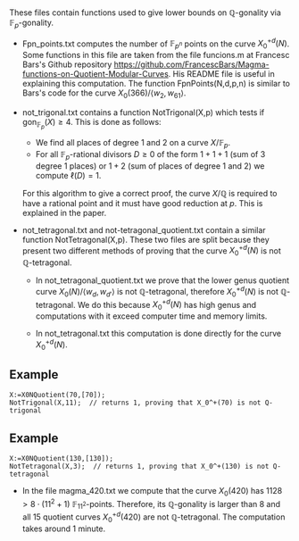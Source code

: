 These files contain functions used to give lower bounds on $\mathbb{Q}$-gonality via $\mathbb{F}_p$-gonality.

- Fpn_points.txt computes the number of $\mathbb{F}_ {p^n}$ points on the curve $X_0^{+d}(N)$. Some functions in this file are taken from the file funcions.m at Francesc Bars's Github repository https://github.com/FrancescBars/Magma-functions-on-Quotient-Modular-Curves. His README file is useful in explaining this computation. The function FpnPoints(N,d,p,n) is similar to Bars's code for the curve $X_0(366)/\left< w_2 , w_{61} \right>$.

- not_trigonal.txt contains a function NotTrigonal(X,p) which tests if $\text{gon}_{\mathbb{F}_p}(X)\geq4$. This is done as follows:
  - We find all places of degree $1$ and $2$ on a curve $X/{\mathbb{F}_p}$.
  - For all ${\mathbb{F}_p}$-rational divisors $D\geq0$ of the form $1+1+1$ (sum of $3$ degree $1$ places) or $1+2$ (sum of places of degree $1$ and $2$) we compute $\ell(D)=1$.

  For this algorithm to give a correct proof, the curve $X/\mathbb{Q}$ is required to have a rational point and it must have good reduction at $p$. This is explained in the paper.

- not_tetragonal.txt and not-tetragonal_quotient.txt contain a similar function NotTetragonal(X,p). These two files are split because they present two different methods of proving that the curve $X_0^{+d}(N)$ is not $\mathbb{Q}$-tetragonal.

  - In not_tetragonal_quotient.txt we prove that the lower genus quotient curve $X_0(N)/\left<w_d,w_{d'}\right>$ is not $\mathbb{Q}$-tetragonal, therefore $X_0^{+d}(N)$ is not $\mathbb{Q}$-tetragonal. We do this because $X_0^{+d}(N)$ has high genus and computations with it exceed computer time and memory limits.

  - In not_tetragonal.txt this computation is done directly for the curve $X_0^{+d}(N)$.

## Example
```magma
X:=X0NQuotient(70,[70]);
NotTrigonal(X,11);  // returns 1, proving that X_0^+(70) is not Q-trigonal 
```

## Example
```magma
X:=X0NQuotient(130,[130]);
NotTetragonal(X,3);  // returns 1, proving that X_0^+(130) is not Q-tetragonal
```

- In the file magma_420.txt we compute that the curve $X_0(420)$ has $1128>8\cdot(11^2+1)$ $\mathbb{F}_{11^2}$-points. Therefore, its $\mathbb{Q}$-gonality is larger than $8$ and all $15$ quotient curves $X_0^{+d}(420)$ are not $\mathbb{Q}$-tetragonal. The computation takes around $1$ minute.
